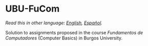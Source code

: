 # UBU-FuCom
*Read this in other language: [English](https://github.com/iRodri/UBU-FuCom/tree/master), [Español](https://github.com/iRodri/UBU-FuCom/tree/master-es).*

Solution to assignments proposed in the course *Fundamentos de Computadores* (Computer Basics) in Burgos University.
